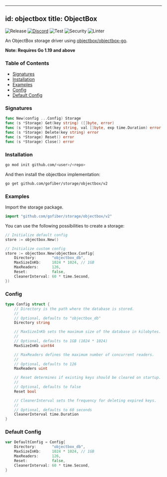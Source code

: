 
---
id: objectbox
title: ObjectBox
---

![Release](https://img.shields.io/github/v/tag/gofiber/storage?filter=objectbox*)
[![Discord](https://img.shields.io/discord/704680098577514527?style=flat&label=%F0%9F%92%AC%20discord&color=00ACD7)](https://gofiber.io/discord)
![Test](https://img.shields.io/github/actions/workflow/status/gofiber/storage/test-objectbox.yml?label=Tests)
![Security](https://img.shields.io/github/actions/workflow/status/gofiber/storage/gosec.yml?label=Security)
![Linter](https://img.shields.io/github/actions/workflow/status/gofiber/storage/linter.yml?label=Linter)

An ObjectBox storage driver using [objectbox/objectbox-go](https://github.com/objectbox/objectbox-go).

**Note: Requires Go 1.19 and above**

### Table of Contents
- [Signatures](#signatures)
- [Installation](#installation)
- [Examples](#examples)
- [Config](#config)
- [Default Config](#default-config)

### Signatures
```go
func New(config ...Config) Storage
func (s *Storage) Get(key string) ([]byte, error)
func (s *Storage) Set(key string, val []byte, exp time.Duration) error
func (s *Storage) Delete(key string) error
func (s *Storage) Reset() error
func (s *Storage) Close() error
```

### Installation
```sh
go mod init github.com/<user>/<repo>
```
And then install the objectbox implementation:
```sh
go get github.com/gofiber/storage/objectbox/v2
```

### Examples
Import the storage package.
```go
import "github.com/gofiber/storage/objectbox/v2"
```

You can use the following possibilities to create a storage:
```go
// Initialize default config
store := objectbox.New()

// Initialize custom config
store := objectbox.New(objectbox.Config{
    Directory:       "objectbox_db",
    MaxSizeInKb:     1024 * 1024, // 1GB
    MaxReaders:      126,
    Reset:           false,
    CleanerInterval: 60 * time.Second,
})
```

### Config
```go
type Config struct {
    // Directory is the path where the database is stored.
    //
    // Optional, defaults to "objectbox_db"
    Directory string

    // MaxSizeInKb sets the maximum size of the database in kilobytes.
    //
    // Optional, defaults to 1GB (1024 * 1024)
    MaxSizeInKb uint64

    // MaxReaders defines the maximum number of concurrent readers.
    //
    // Optional, defaults to 126
    MaxReaders uint

    // Reset determines if existing keys should be cleared on startup.
    //
    // Optional, defaults to false
    Reset bool

    // CleanerInterval sets the frequency for deleting expired keys.
    //
    // Optional, defaults to 60 seconds
    CleanerInterval time.Duration
}
```

### Default Config
```go
var DefaultConfig = Config{
    Directory:       "objectbox_db",
    MaxSizeInKb:     1024 * 1024, // 1GB
    MaxReaders:      126,
    Reset:           false,
    CleanerInterval: 60 * time.Second,
}
```